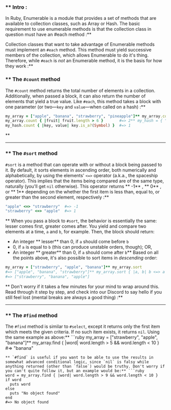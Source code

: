 ### ** Intro :
>
In Ruby, Enumerable is a module that provides a set of methods that are available to collection classes, such as Array or Hash. The basic requirement to use enumerable methods is that the collection class in question must have an #each method :**

Collection classes that want to take advantage of Enumerable methods must implement an `#each` method. This method must yield successive members of the collection, which allows Enumerable to do it's thing. Therefore, while `#each` is *not* an Enumerable method, it is the basis for how they work :**


### ** The `#count` method
The `#count` method returns the total number of elements in a collection. Additionally, when passed a block, it can also return the number of elements that yield a true value. Like `#each`, this method takes a block with one parameter (or two&mdash;`key` and `value`&mdash;when called on a hash) :**

```ruby
my_array = ["apple", "banana", "strawberry", "pineapple"]** my_array.count                                    #=> 4
my_array.count { |fruit| fruit.length > 6 }       #=> 2** my_hash = { "one" => 1, "two" => 2, "three" => 3, four: 4 }** my_hash.count                                     #=> 4
my_hash.count { |key, value| key.is_a?(Symbol) }  #=> 1
```
** 

---


### ** The `#sort` method
`#sort` is a method that can operate with or without a block being passed to it. By default, it sorts elements in ascending order, both numerically and alphabetically, by using the elements' `<=>` operator (a.k.a., the spaceship operator). This implies that the items being compared are of the same type, naturally (you'll get `nil` otherwise). This operator returns ** -1** , ** 0** , or ** 1**  depending on the whether the first item is less than, equal to, or greater than the second element, respectively :**

```ruby
"apple" <=> "strawberry"  #=> -1
"strawberry" <=> "apple"  #=> 1
```
** When you pass a block to `#sort`, the behavior is essentially the same: lesser comes first, greater comes after. You yield and compare two elements at a time, `a` and `b`, for example. Then, the block should return:
* An integer ** lesser**  than 0, if `a` should come before `b`
* 0, if `a` is equal to `b` (this can produce unstable orders, though); OR,
* An integer ** greater**  than 0, if `a` should come after `b`** Based on all the points above, it's also possible to sort items in *descending* order:
```ruby
my_array = ["strawberry", "apple", "banana"]** my_array.sort
#=> ["apple", "banana", "strawberry"]** my_array.sort { |a, b| b <=> a }
#=> ["strawberry", "banana", "apple"]
```
** Don't worry if it takes a few minutes for your mind to wrap around this. Read through it step by step, and check into our Discord to say hello if you still feel lost (mental breaks are always a good thing) :**



---


### ** The `#find` method
The `#find` method is similar to `#select`, except it returns only the first item which meets the given criteria. If no such item exists, it returns `nil`. Using the same example as above:** ```ruby
my_array = ["strawberry", "apple", "banana"]** my_array.find { |word| word.length > 5 && word.length < 10 }
#=> "banana"
```
** `#find` is useful if you want to be able to use the results in somewhat advanced conditional logic, since `nil` is falsy while anything returned (other than `false`) would be truthy. Don't worry if you can't quite follow it, but an example would be:** ```ruby
word = my_array.find { |word| word.length > 9 && word.length < 10 }
if word
  puts word
else
  puts "No object found"
end
#=> No object found
```
